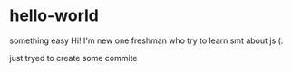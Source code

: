 # hello-world
something easy
Hi! I'm new one freshman who try to learn smt about js (:

just tryed to create some commite
